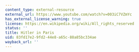 ```yaml
---
content_type: external-resource
external_url: https://www.youtube.com/watch?v=003iC7VZmYc
has_external_license_warning: true
license: https://en.wikipedia.org/wiki/All_rights_reserved
status: ''
title: Hitler in Paris
uid: 83fd17e2-9fd2-44e8-a65c-88a85bc334ae
wayback_url: ''
---
```

